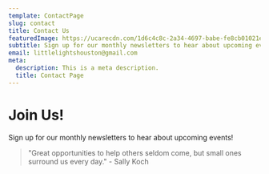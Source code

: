 ```yaml
---
template: ContactPage
slug: contact
title: Contact Us
featuredImage: https://ucarecdn.com/1d6c4c8c-2a34-4697-babe-fe8cb01021e3/
subtitle: Sign up for our monthly newsletters to hear about upcoming events!
email: littlelightshouston@gmail.com
meta:
  description: This is a meta description.
  title: Contact Page
---
```

# Join Us!

Sign up for our monthly newsletters to hear about upcoming events!

> "Great opportunities to help others seldom come, but small ones surround us every day." - Sally Koch